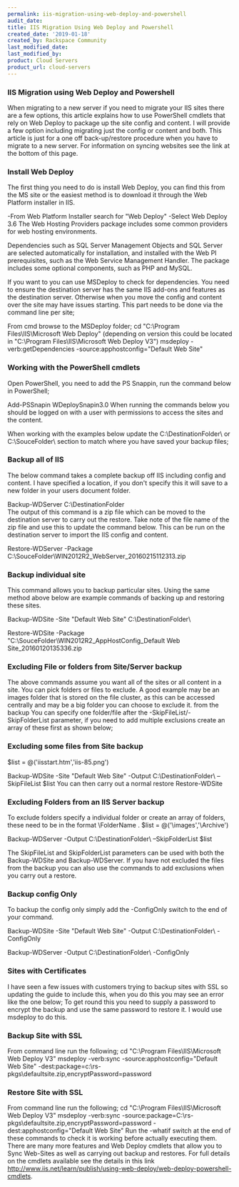 ```yaml
---
permalink: iis-migration-using-web-deploy-and-powershell
audit_date:
title: IIS Migration Using Web Deploy and Powershell
created_date: '2019-01-18'
created_by: Rackspace Community
last_modified_date: 
last_modified_by: 
product: Cloud Servers
product_url: cloud-servers
---
```


### IIS Migration using Web Deploy and Powershell
When migrating to a new server if you need to migrate your IIS sites there are a few options, this article explains how to use PowerShell cmdlets that rely on Web Deploy to package up the site config and content. I will provide a few option including migrating just the config or content and both.  This article is just for a one off back-up/restore procedure when you have to migrate to a new server.  For information on syncing websites see the link at the bottom of this page.

### Install Web Deploy

The first thing you need to do is install Web Deploy, you can find this from the MS site or the easiest method is to download it through the Web Platform installer in IIS.

-From Web Platform Installer search for "Web Deploy"
-Select Web Deploy 3.6
The Web Hosting Providers package includes some common providers for web hosting environments. 

Dependencies such as SQL Server Management Objects and SQL Server are selected automatically for installation, and installed with the Web PI prerequisites, such as the Web Service Management Handler. The package includes some optional components, such as PHP and MySQL.

If you want to you can use MSDeploy to check for dependencies.  You need to ensure the destination server has the same IIS add-ons and features as the destination server. Otherwise when you move the config and content over the site may have issues starting.  This part needs to be done via the command line per site;

From cmd browse to the MSDeploy folder;
cd "C:\Program Files\IIS\Microsoft Web Deploy\"
(depending on version this could be located in "C:\Program Files\IIS\Microsoft Web Deploy V3")
msdeploy -verb:getDependencies -source:apphostconfig="Default Web Site"

### Working with the PowerShell cmdlets
Open PowerShell,  you need to add the PS Snappin, run the command below in PowerShell;

Add-PSSnapin WDeploySnapin3.0
When running the commands below you should be logged on with a user with permissions to access the sites and the content.

When working with the examples below update the C:\DestinationFolder\ or C:\SouceFolder\ section to match where you have saved your backup files;

### Backup all of IIS

The below command takes a complete backup off IIS including config and content.  I have specified a location, if you don't specify this it will save to a new folder in your users document folder.

Backup-WDServer C:\DestinationFolder\
The output of this command is a zip file which can be moved to the destination server to carry out the restore. Take note of the file name of the zip file and use this to update the command below.  This can be run on the destination server to import the IIS config and content.

Restore-WDServer -Package C:\SouceFolder\WIN2012R2_WebServer_20160215112313.zip

### Backup individual site

This command allows you to backup particular sites.  Using the same method above below are example commands of backing up and restoring these sites.

Backup-WDSite -Site "Default Web Site" C:\DestinationFolder\

Restore-WDSite -Package "C:\SouceFolder\WIN2012R2_AppHostConfig_Default Web Site_20160120135336.zip

### Excluding File or folders from Site/Server backup

The above commands assume you want all of the sites or all content in a site.  You can pick folders or files to exclude. A good example may be an images folder that is stored on the file cluster, as this can be accessed centrally and may be a big folder you can choose to exclude it. from the backup  You can specify one folder/file after the -SkipFileList/-SkipFolderList parameter, if you need to add multiple exclusions create an array of these first as shown below;

### Excluding some files from Site backup

$list = @('iisstart.htm','iis-85.png')

Backup-WDSite -Site "Default Web Site" -Output C:\DestinationFolder\ –SkipFileList $list
You can then carry out a normal restore Restore-WDSite

### Excluding Folders from an IIS Server backup
To exclude folders specify a individual folder or create an array of folders, these need to be in the format \\FolderName .
$list = @('\\images','\\Archive')

Backup-WDServer -Output C:\DestinationFolder\ –SkipFolderList $list

The SkipFileList and SkipFolderList parameters can be used with both the Backup-WDSite and Backup-WDServer.  If you have not excluded the files from the backup you can also use the commands to add exclusions when you carry out a restore.

### Backup config Only

To backup the config only simply add the -ConfigOnly switch to the end of your command.

Backup-WDSite -Site "Default Web Site" -Output C:\DestinationFolder\ -ConfigOnly

Backup-WDServer -Output C:\DestinationFolder\ -ConfigOnly

### Sites with Certificates
I have seen a few issues with customers trying to backup sites with SSL so updating the guide to include this, when you do this you may see an error like the one below;
To get round this you need to supply a password to encrypt the backup and use the same password to restore it.  I would use msdeploy to do this.

### Backup Site with SSL
From command line run the following;
cd "C:\Program Files\IIS\Microsoft Web Deploy V3" msdeploy -verb:sync  -source:apphostconfig="Default Web Site" -dest:package=c:\rs-pkgs\defaultsite.zip,encryptPassword=password

### Restore Site with SSL
From command line run the following;
cd "C:\Program Files\IIS\Microsoft Web Deploy V3" msdeploy -verb:sync -source:package=C:\rs-pkgs\defaultsite.zip,encryptPassword=password -dest:apphostconfig="Default Web Site"
Run the -whatif switch at the end of these commands to check it is working before actually executing them.
There are many more features and Web Deploy cmdlets that allow you to Sync Web-Sites as well as carrying out backup and restores.  For full details on the cmdlets available see the details in this link http://www.iis.net/learn/publish/using-web-deploy/web-deploy-powershell-cmdlets. 
